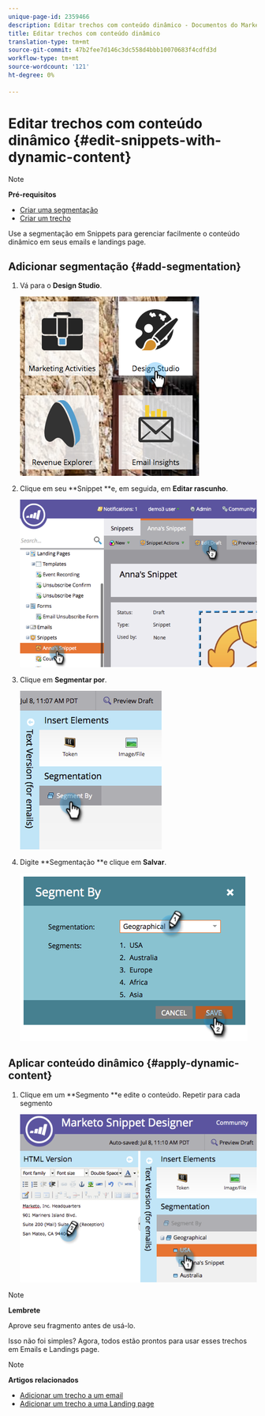 ```yaml
---
unique-page-id: 2359466
description: Editar trechos com conteúdo dinâmico - Documentos do Marketing - Documentação do produto
title: Editar trechos com conteúdo dinâmico
translation-type: tm+mt
source-git-commit: 47b2fee7d146c3dc558d4bbb10070683f4cdfd3d
workflow-type: tm+mt
source-wordcount: '121'
ht-degree: 0%

---
```



# Editar trechos com conteúdo dinâmico {#edit-snippets-with-dynamic-content}

>[!NOTE]
>
>**Pré-requisitos**
>
>* [Criar uma segmentação](../../../../product-docs/personalization/segmentation-and-snippets/segmentation/create-a-segmentation.md)
>* [Criar um trecho](create-a-snippet.md)

>



Use a segmentação em Snippets para gerenciar facilmente o conteúdo dinâmico em seus emails e landings page.

## Adicionar segmentação {#add-segmentation}

1. Vá para o **Design Studio**.

   ![](assets/designstudio-1.png)

1. Clique em seu **Snippet **e, em seguida, em **Editar rascunho**.

   ![](assets/image2014-9-16-8-3a59-3a14.png)

1. Clique em **Segmentar por**.

   ![](assets/image2014-9-16-8-3a59-3a27.png)

1. Digite **Segmentação **e clique em **Salvar**.

   ![](assets/image2014-9-16-8-3a59-3a42.png)

## Aplicar conteúdo dinâmico {#apply-dynamic-content}

1. Clique em um **Segmento **e edite o conteúdo. Repetir para cada segmento

   ![](assets/image2014-9-16-8-3a59-3a59.png)

>[!NOTE]
>
>**Lembrete**
>
>Aprove seu fragmento antes de usá-lo.

Isso não foi simples? Agora, todos estão prontos para usar esses trechos em Emails e Landings page.

>[!NOTE]
>
>**Artigos relacionados**
>
>* [Adicionar um trecho a um email](../../../../product-docs/email-marketing/general/functions-in-the-editor/add-a-snippet-to-an-email.md)
>* [Adicionar um trecho a uma Landing page](../../../../product-docs/demand-generation/landing-pages/personalizing-landing-pages/add-a-snippet-to-a-landing-page.md)

>



